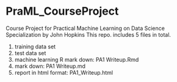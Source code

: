 # PraML_CourseProject
Course Project for Practical Machine Learning on Data Science Specialization by John Hopkins
This repo. includes 5 files in total.  
  1. training data set  
  2. test data set  
  3. machine learning R mark down: PA1 Writeup.Rmd  
  4. mark down: PA1 Writeup.md  
  5. report in html format: PA1_Writeup.html
